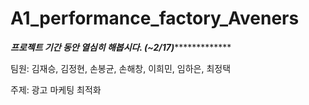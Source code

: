 # A1_performance_factory_Aveners

*************프로젝트 기간 동안 열심히 해봅시다. (~2/17)**************************

팀원: 김재승, 김정현, 손봉균, 손해창, 이희민, 임하은, 최정택

주제: 광고 마케팅 최적화

